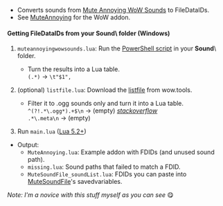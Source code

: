 * Converts sounds from [Mute Annoying WoW Sounds](https://www.curseforge.com/wow/addons/mute-wow-sounds) to FileDataIDs.
* See [MuteAnnoying](https://github.com/ketho-wow/MuteAnnoying) for the WoW addon.

#### Getting FileDataIDs from your Sound\ folder (Windows)
1. `muteannoyingwowsounds.lua`: Run the [PowerShell script](https://github.com/ketho-wow/MuteAnnoying-Converter/blob/master/src/muteannoyingwowsounds.ps1) in your **Sound**\ folder.
    * Turn the results into a Lua table.  
      `(.*)` → `\t"$1",`

2. (optional) `listfile.lua`: Download the [listfile](https://wow.tools/files/) from wow.tools.
    * Filter it to .ogg sounds only and turn it into a Lua table.  
      `^(?!.*\.ogg*).+$\n` → (empty) [*stackoverflow*](https://stackoverflow.com/questions/7024214/how-to-use-a-regular-expression-to-remove-lines-without-a-word)  
      `.*\.meta\n` → (empty)

3. Run `main.lua` ([Lua 5.2+](http://luabinaries.sourceforge.net/download.html))

* Output:
    * `MuteAnnoying.lua`: Example addon with FDIDs (and unused sound path).
    * `missing.lua`: Sound paths that failed to match a FDID.
    * `MuteSoundFile_soundList.lua`: FDIDs you can paste into [MuteSoundFile](https://www.curseforge.com/wow/addons/mutesoundfile)'s savedvariables.

*Note: I'm a novice with this stuff myself as you can see* 😋
